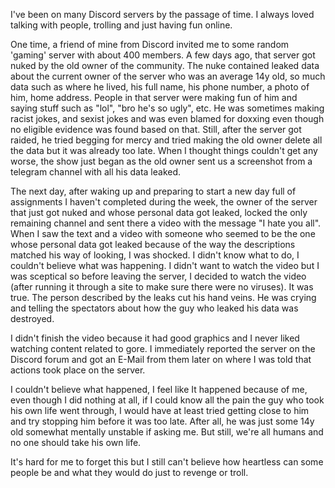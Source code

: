 I've been on many Discord servers by the passage of time. I always loved talking with people, trolling and just having fun online.

One time, a friend of mine from Discord invited me to some random 'gaming' server with about 400 members. A few days ago, that server got nuked by the old owner of the community. The nuke contained leaked data about the current owner of the server who was an average 14y old, so much data such as where he lived, his full name, his phone number, a photo of him, home address. People in that server were making fun of him and saying stuff such as "lol", "bro he's so ugly", etc. He was sometimes making racist jokes, and sexist jokes and was even blamed for doxxing even though no eligible evidence was found based on that. Still, after the server got raided, he tried begging for mercy and tried making the old owner delete all the data but it was already too late. When I thought things couldn't get any worse, the show just began as the old owner sent us a screenshot from a telegram channel with all his data leaked.

The next day, after waking up and preparing to start a new day full of assignments I haven't completed during the week, the owner of the server that just got nuked and whose personal data got leaked, locked the only remaining channel and sent there a video with the message "I hate you all". When I saw the text and a video with someone who seemed to be the one whose personal data got leaked because of the way the descriptions matched his way of looking, I was shocked. I didn't know what to do, I couldn't believe what was happening. I didn't want to watch the video but I was sceptical so before leaving the server, I decided to watch the video (after running it through a site to make sure there were no viruses). It was true. The person described by the leaks cut his hand veins. He was crying and telling the spectators about how the guy who leaked his data was destroyed.

I didn't finish the video because it had good graphics and I never liked watching content related to gore. I immediately reported the server on the Discord forum and got an E-Mail from them later on where I was told that actions took place on the server.

I couldn't believe what happened, I feel like It happened because of me, even though I did nothing at all, if I could know all the pain the guy who took his own life went through, I would have at least tried getting close to him and try stopping him before it was too late. After all, he was just some 14y old somewhat mentally unstable if asking me. But still, we're all humans and no one should take his own life.

It's hard for me to forget this but I still can't believe how heartless can some people be and what they would do just to revenge or troll.
